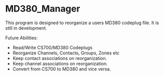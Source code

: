 # MD380_Manager

This program is designed to reorganize a users MD380 codeplug file. It is still in development.

Future Abilities:

- Read/Write CS700/MD380 Codeplugs
- Reorganize Channels, Contacts, Groups, Zones etc
- Keep contact associations on reorganization.
- Keep channel associations on reorganization.
- Convert from CS700 to MD380 and vice versa.
